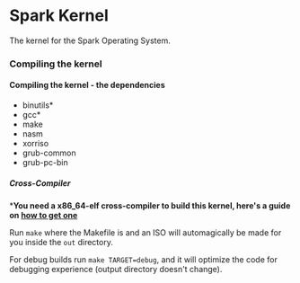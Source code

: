 # Spark Kernel
The kernel for the Spark Operating System.
### Compiling the kernel
#### Compiling the kernel - the dependencies
* binutils*
* gcc*
* make
* nasm
* xorriso
* grub-common
* grub-pc-bin
##### Cross-Compiler
***You need a x86_64-elf cross-compiler to build this kernel, here's a guide on [how to get one](https://wiki.osdev.org/GCC_Cross-Compiler)**

Run `make` where the Makefile is and an ISO will automagically be made for you inside the `out` directory.

For debug builds run `make TARGET=debug`, and it will optimize the code for debugging experience (output directory doesn't change).